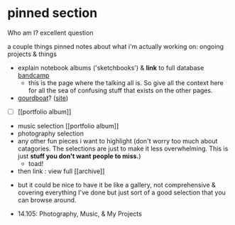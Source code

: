 # pinned section

Who am I?
excellent question

a couple things pinned
notes about what i'm actually working on: ongoing projects & things
* explain notebook albums ('sketchbooks') & __link__ to full database [bandcamp](https://tobincooney.bandcamp.com/)
	* this is the page where the talking all is. So give all the context here for all the sea of confusing stuff that exists on the other pages.
* [gourdboat](obsidian://open?vault=gourdboat&file=README)? ([site](https://gourdboat.github.io/))
* [ ] [[portfolio album]]

- music selection [[portfolio album]]
- photography selection
- any other fun pieces i want to highlight (don't worry too much about catagories. The selections are just to make it less overwhelming. This is just __stuff you don't want people to miss.__)
	- toad!
- then link : view full [[archive]]


* but it could be nice to have it be like a gallery, not comprehensive & covering everything I've done but just sort of a good selection that you can browse around.

- 14.105: Photography, Music, & My Projects
